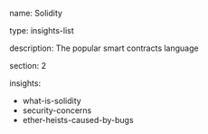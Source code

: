 name: Solidity

type: insights-list

description: The popular smart contracts language

section: 2

insights:
  - what-is-solidity
  - security-concerns
  - ether-heists-caused-by-bugs
